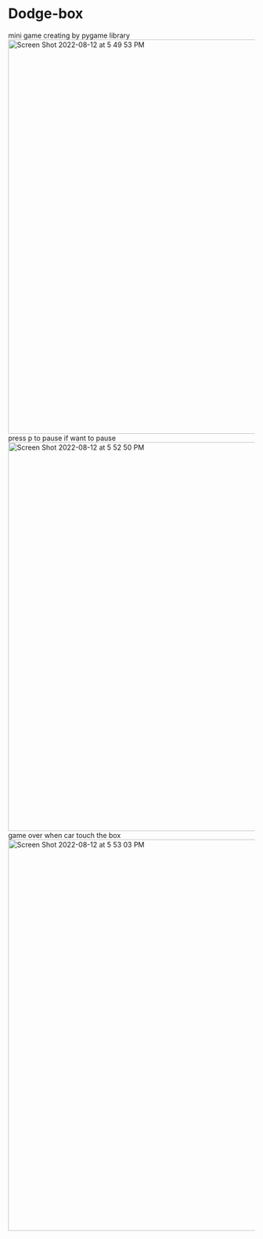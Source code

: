 # Dodge-box

mini game creating by pygame library
<img width="804" alt="Screen Shot 2022-08-12 at 5 49 53 PM" src="https://user-images.githubusercontent.com/87909834/184449353-4a5ce254-0329-409c-9270-1cf0774a206a.png">
press p to pause if want to pause
<img width="793" alt="Screen Shot 2022-08-12 at 5 52 50 PM" src="https://user-images.githubusercontent.com/87909834/184449584-4e8e4f65-eb20-435e-a982-509748343723.png">
game over when car touch the box
<img width="798" alt="Screen Shot 2022-08-12 at 5 53 03 PM" src="https://user-images.githubusercontent.com/87909834/184449632-c0a3183c-88b0-4406-82be-62661482ef74.png">
